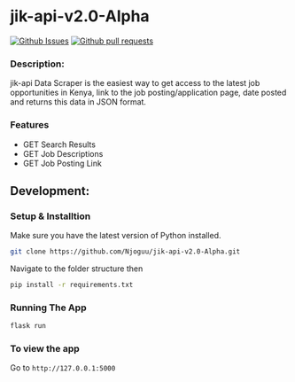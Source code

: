# jik-api-v2.0-Alpha
[![Github Issues](https://img.shields.io/github/issues-raw/Njoguu/jik-api-v2.0-Alpha)](https://github.com/Njoguu/jik-api-v2.0-Alpha/issues) 
[![Github pull requests](https://img.shields.io/github/issues-pr-raw/Njoguu/jik-api-v2.0-Alpha?color=yellow)](https://github.com/Njoguu/jik-api-v2.0-Alpha/pulls)

### Description:
jik-api Data Scraper is the easiest way to get access to the latest job opportunities in Kenya, link to the job posting/application page, date posted and returns this data in JSON format.

### Features
- GET Search Results
- GET Job Descriptions
- GET Job Posting Link

## Development:
### Setup & Installtion

Make sure you have the latest version of Python installed.

```bash
git clone https://github.com/Njoguu/jik-api-v2.0-Alpha.git
```
Navigate to the folder structure then

```bash
pip install -r requirements.txt
```

### Running The App

```bash
flask run
```

### To view the app

Go to `http://127.0.0.1:5000`

